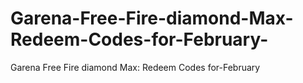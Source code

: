 # Garena-Free-Fire-diamond-Max-Redeem-Codes-for-February-
Garena Free Fire diamond  Max: Redeem Codes for-February 
